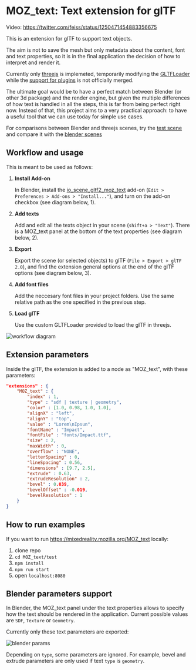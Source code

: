 # MOZ_text: Text extension for glTF

Video: https://twitter.com/feiss/status/1250471454883356675

This is an extension for glTF to support text objects.

The aim is not to save the mesh but only metadata about the content, font and text properties, so it is in the final application the decision of how to interpret and render it.

Currently only [threejs](https://github.com/mrdoob/three.js) is implemeted, temporarily modifying the [GLTFLoader](https://github.com/mrdoob/three.js/blob/dev/examples/jsm/loaders/GLTFLoader.js) while the [support for plugins](https://github.com/mrdoob/three.js/pull/18484) is not officially merged.

The ultimate goal would be to have a perfect match between Blender (or other 3d package) and the render engine, but given the multiple differences of how text is handled in all the steps, this is far from being perfect right now. Instead of that, this project aims to a very practical approach: to have a useful tool that we can use today for simple use cases.

For comparisons between Blender and threejs scenes, try the [test scene](https://mixedreality.mozilla.org/MOZ_text) and compare it with the [blender scenes](https://github.com/feiss/MOZ_text/tree/master/test/blendfiles)

## Workflow and usage

This is meant to be used as follows:
1. **Install Add-on**

    In Blender, install the [io_scene_gltf2_moz_text](https://github.com/feiss/MOZ_text/blob/master/io_scene_gltf2_moz_text.zip)  add-on (`Edit > Preferences > Add-ons > "Install..."`), and turn on the add-on checkbox (see diagram below, 1).

2. **Add texts**

    Add and edit all the texts object in your scene (`shift+a > "Text"`). There is a MOZ_text panel at the bottom of the text properties (see diagram below, 2).

3. **Export**

    Export the scene (or selected objects) to glTF (`File > Export > glTF 2.0`), and find the extension general options at the end of the glTF options (see diagram below, 3).

4. **Add font files**

    Add the neccesary font files in your project folders. Use the same relative path as the one specified in the previous step.

5. **Load glTF**

    Use the custom GLTFLoader provided to load the glTF in threejs.

![workflow diagram](/doc/moz_text_workflow.png)


## Extension parameters

Inside the glTF, the extension is added to a node as "MOZ_text", with these parameters:

```json
"extensions" : {
    "MOZ_text" : {
        "index" : 1,
        "type" : "sdf | texture | geometry",
        "color" : [1.0, 0.98, 1.0, 1.0],
        "alignX" : "left",
        "alignY" : "top",
        "value" : "Lorem\nIpsun",
        "fontName" : "Impact",
        "fontFile" : "fonts/Impact.ttf",
        "size" : 2,
        "maxWidth" : 0,
        "overflow" : "NONE",
        "letterSpacing" : 0,
        "lineSpacing" : 0.56,
        "dimensions" : [9.7, 2.5],
        "extrude" : 0.63,
        "extrudeResolution" : 2,
        "bevel" : 0.039,
        "bevelOffset" : -0.019,
        "bevelResolution" : 1
    }
}
```

## How to run examples

If you want to run https://mixedreality.mozilla.org/MOZ_text locally:

1. clone repo
2. `cd MOZ_text/test`
3. `npm install`
4. `npm run start`
5. open `localhost:8080`

## Blender parameters support

In Blender, the MOZ_text panel under the text properties allows to specify how the text should be rendered in the application. Current possible values are `SDF`, `Texture` or `Geometry`.

Currently only these text parameters are exported:

![blender params](/doc/blender_params.jpg)

Depending on `type`, some parameters are ignored. For example, bevel and extrude parameters are only used if text `type` is `geometry`.

